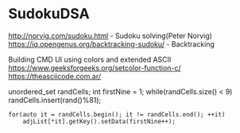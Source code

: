 # SudokuDSA
http://norvig.com/sudoku.html - Sudoku solving(Peter Norvig)
https://iq.opengenus.org/backtracking-sudoku/ - Backtracking

Building CMD UI using colors and extended ASCII
https://www.geeksforgeeks.org/setcolor-function-c/
https://theasciicode.com.ar/





unordered_set<int> randCells;
    int firstNine = 1;
    while(randCells.size() < 9)
        randCells.insert(rand()%81);

    for(auto it = randCells.begin(); it != randCells.end(); ++it)
        adjList[*it].getKey().setData(firstNine++);
